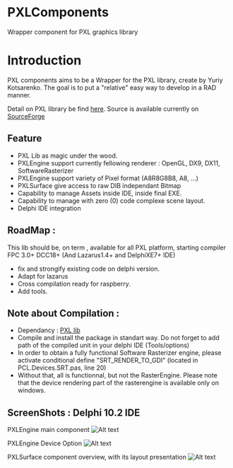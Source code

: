 # PXLComponents
Wrapper component for PXL graphics library

# Introduction

PXL components aims to be a Wrapper for the PXL library, create by Yuriy Kotsarenko.
The goal is to put a "relative" easy way to develop in a RAD manner.

Detail on PXL library be find [here](http://www.asphyre.net/products/pxl).
Source is available currently on [SourceForge](https://svn.code.sf.net/p/asphyre/code/)

## Feature
- PXL Lib as magic under the wood.
- PXLEngine support currently fellowing renderer : OpenGL, DX9, DX11, SoftwareRasterizer
- PXLEngine support variety of Pixel format (A8R8G8B8, A8, ...)
- PXLSurface give access to raw DIB independant Bitmap
- Capability to manage Assets inside IDE, inside final EXE.
- Capability to manage with zero (0) code complexe scene layout.
- Delphi IDE integration

## RoadMap : 

This lib should be, on term , available for all PXL platform, starting compiler FPC 3.0+ DCC18+ (And Lazarus1.4+ and DelphiXE7+ IDE)
- fix and strongify existing code on delphi version.
- Adapt for lazarus
- Cross compilation ready for raspberry.
- Add tools.

## Note about Compilation :

- Dependancy : [PXL lib](https://svn.code.sf.net/p/asphyre/code/)
- Compile and install the package in standart way. Do not forget to add path of the compiled unit in your delphi IDE (Tools/options)
- In order to obtain a fully functional Software Rasterizer engine, please activate conditional define "SRT_RENDER_TO_GDI"
(located in PCL.Devices.SRT.pas, line 20)
- Without that, all is functionnal, but not the RasterEngine. Please note that the device rendering part of the rasterengine is available only on windows.

## ScreenShots : Delphi 10.2 IDE

PXLEngine main component
  ![Alt text](/../master/Ressources/PXLEngineComp.png?raw=true "PXLEngine component in all its glory")

PXLEngine Device Option
  ![Alt text](/../master/Ressources/PXLEngineDeviceOptionComp.png?raw=true "PXLEngine component in all its glory")

PXLSurface component overview, with its layout presentation
  ![Alt text](/../master/Ressources/PXLSurfaceComp.png?raw=true "PXLEngine component in all its glory")
  
